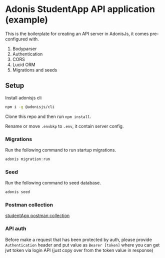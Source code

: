 # Adonis StudentApp API application (example)

This is the boilerplate for creating an API server in AdonisJs, it comes pre-configured with.

1. Bodyparser
2. Authentication
3. CORS
4. Lucid ORM
5. Migrations and seeds

## Setup

Install adonisjs cli

```bash
npm i -g @adonisjs/cli
```

Clone this repo and then run `npm install`.

Rename or move `.envbkp` to `.env`, it contain server config.

### Migrations

Run the following command to run startup migrations.

```js
adonis migration:run
```

### Seed

Run the following command to seed database.

```js
adonis seed
```

### Postman collection

[studentApp postman collection](https://www.getpostman.com/collections/b4b4b28167606f8cea2f)

### API auth

Before make a request that has been protected by auth, please provide `Authentication` header and put value as `Bearer [token]` where you can get jwt token via login API (just copy over from the token value in response)
